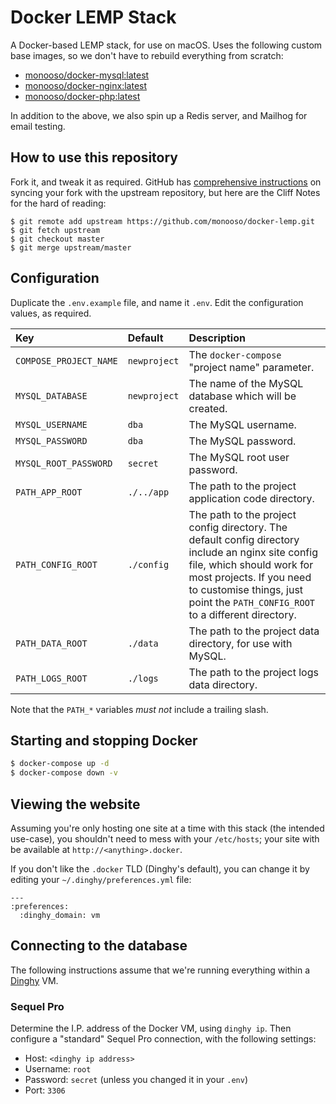 # Docker LEMP Stack #
A Docker-based LEMP stack, for use on macOS. Uses the following custom base images, so we don't have to rebuild everything from scratch:

- [monooso/docker-mysql:latest](https://github.com/monooso/docker-mysql)
- [monooso/docker-nginx:latest](https://github.com/monooso/docker-nginx)
- [monooso/docker-php:latest](https://github.com/monooso/docker-php)

In addition to the above, we also spin up a Redis server, and Mailhog for email testing.

## How to use this repository ##
Fork it, and tweak it as required. GitHub has [comprehensive instructions](https://help.github.com/articles/syncing-a-fork/) on syncing your fork with the upstream repository, but here are the Cliff Notes for the hard of reading:

```
$ git remote add upstream https://github.com/monooso/docker-lemp.git
$ git fetch upstream
$ git checkout master
$ git merge upstream/master
```

## Configuration ##
Duplicate the `.env.example` file, and name it `.env`. Edit the configuration values, as required.

| Key                    | Default      | Description |
|:-----------------------|:-------------|:------------|
| `COMPOSE_PROJECT_NAME` | `newproject` | The `docker-compose` "project name" parameter. |
| `MYSQL_DATABASE`       | `newproject` | The name of the MySQL database which will be created. |
| `MYSQL_USERNAME`       | `dba`        | The MySQL username. |
| `MYSQL_PASSWORD`       | `dba`        | The MySQL password. |
| `MYSQL_ROOT_PASSWORD`  | `secret`     | The MySQL root user password. |
| `PATH_APP_ROOT`        | `./../app`   | The path to the project application code directory. |
| `PATH_CONFIG_ROOT`     | `./config`   | The path to the project config directory. The default config directory include an nginx site config file, which should work for most projects. If you need to customise things, just point the `PATH_CONFIG_ROOT` to a different directory. |
| `PATH_DATA_ROOT`       | `./data`     | The path to the project data directory, for use with MySQL. |
| `PATH_LOGS_ROOT`       | `./logs`     | The path to the project logs data directory. |

Note that the `PATH_*` variables _must not_ include a trailing slash.

## Starting and stopping Docker ##
```bash
$ docker-compose up -d
$ docker-compose down -v
```

## Viewing the website ##
Assuming you're only hosting one site at a time with this stack (the intended use-case), you shouldn't need to mess with your `/etc/hosts`; your site with be available at `http://<anything>.docker`.

If you don't like the `.docker` TLD (Dinghy's default), you can change it by editing your `~/.dinghy/preferences.yml` file:

```
---
:preferences:
  :dinghy_domain: vm
```

## Connecting to the database ##
The following instructions assume that we're running everything within a [Dinghy](https://github.com/codekitchen/dinghy) VM.

### Sequel Pro ###
Determine the I.P. address of the Docker VM, using `dinghy ip`. Then configure a "standard" Sequel Pro connection, with the following settings:

- Host: `<dinghy ip address>`
- Username: `root`
- Password: `secret` (unless you changed it in your `.env`)
- Port: `3306`
